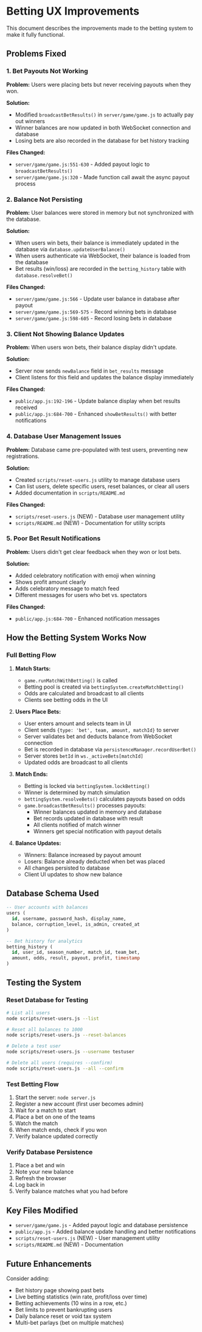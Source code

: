 # Betting UX Improvements

This document describes the improvements made to the betting system to make it fully functional.

## Problems Fixed

### 1. **Bet Payouts Not Working**
**Problem:** Users were placing bets but never receiving payouts when they won.

**Solution:**
- Modified `broadcastBetResults()` in `server/game/game.js` to actually pay out winners
- Winner balances are now updated in both WebSocket connection and database
- Losing bets are also recorded in the database for bet history tracking

**Files Changed:**
- `server/game/game.js:551-630` - Added payout logic to `broadcastBetResults()`
- `server/game/game.js:320` - Made function call await the async payout process

### 2. **Balance Not Persisting**
**Problem:** User balances were stored in memory but not synchronized with the database.

**Solution:**
- When users win bets, their balance is immediately updated in the database via `database.updateUserBalance()`
- When users authenticate via WebSocket, their balance is loaded from the database
- Bet results (win/loss) are recorded in the `betting_history` table with `database.resolveBet()`

**Files Changed:**
- `server/game/game.js:566` - Update user balance in database after payout
- `server/game/game.js:569-575` - Record winning bets in database
- `server/game/game.js:598-605` - Record losing bets in database

### 3. **Client Not Showing Balance Updates**
**Problem:** When users won bets, their balance display didn't update.

**Solution:**
- Server now sends `newBalance` field in `bet_results` message
- Client listens for this field and updates the balance display immediately

**Files Changed:**
- `public/app.js:192-196` - Update balance display when bet results received
- `public/app.js:684-700` - Enhanced `showBetResults()` with better notifications

### 4. **Database User Management Issues**
**Problem:** Database came pre-populated with test users, preventing new registrations.

**Solution:**
- Created `scripts/reset-users.js` utility to manage database users
- Can list users, delete specific users, reset balances, or clear all users
- Added documentation in `scripts/README.md`

**Files Changed:**
- `scripts/reset-users.js` (NEW) - Database user management utility
- `scripts/README.md` (NEW) - Documentation for utility scripts

### 5. **Poor Bet Result Notifications**
**Problem:** Users didn't get clear feedback when they won or lost bets.

**Solution:**
- Added celebratory notification with emoji when winning
- Shows profit amount clearly
- Adds celebratory message to match feed
- Different messages for users who bet vs. spectators

**Files Changed:**
- `public/app.js:684-700` - Enhanced notification messages

## How the Betting System Works Now

### Full Betting Flow

1. **Match Starts:**
   - `game.runMatchWithBetting()` is called
   - Betting pool is created via `bettingSystem.createMatchBetting()`
   - Odds are calculated and broadcast to all clients
   - Clients see betting odds in the UI

2. **Users Place Bets:**
   - User enters amount and selects team in UI
   - Client sends `{type: 'bet', team, amount, matchId}` to server
   - Server validates bet and deducts balance from WebSocket connection
   - Bet is recorded in database via `persistenceManager.recordUserBet()`
   - Server stores `betId` in `ws._activeBets[matchId]`
   - Updated odds are broadcast to all clients

3. **Match Ends:**
   - Betting is locked via `bettingSystem.lockBetting()`
   - Winner is determined by match simulation
   - `bettingSystem.resolveBets()` calculates payouts based on odds
   - `game.broadcastBetResults()` processes payouts:
     - Winner balances updated in memory and database
     - Bet records updated in database with result
     - All clients notified of match winner
     - Winners get special notification with payout details

4. **Balance Updates:**
   - Winners: Balance increased by payout amount
   - Losers: Balance already deducted when bet was placed
   - All changes persisted to database
   - Client UI updates to show new balance

## Database Schema Used

```sql
-- User accounts with balances
users (
  id, username, password_hash, display_name,
  balance, corruption_level, is_admin, created_at
)

-- Bet history for analytics
betting_history (
  id, user_id, season_number, match_id, team_bet,
  amount, odds, result, payout, profit, timestamp
)
```

## Testing the System

### Reset Database for Testing

```bash
# List all users
node scripts/reset-users.js --list

# Reset all balances to 1000
node scripts/reset-users.js --reset-balances

# Delete a test user
node scripts/reset-users.js --username testuser

# Delete all users (requires --confirm)
node scripts/reset-users.js --all --confirm
```

### Test Betting Flow

1. Start the server: `node server.js`
2. Register a new account (first user becomes admin)
3. Wait for a match to start
4. Place a bet on one of the teams
5. Watch the match
6. When match ends, check if you won
7. Verify balance updated correctly

### Verify Database Persistence

1. Place a bet and win
2. Note your new balance
3. Refresh the browser
4. Log back in
5. Verify balance matches what you had before

## Key Files Modified

- `server/game/game.js` - Added payout logic and database persistence
- `public/app.js` - Added balance update handling and better notifications
- `scripts/reset-users.js` (NEW) - User management utility
- `scripts/README.md` (NEW) - Documentation

## Future Enhancements

Consider adding:
- Bet history page showing past bets
- Live betting statistics (win rate, profit/loss over time)
- Betting achievements (10 wins in a row, etc.)
- Bet limits to prevent bankrupting users
- Daily balance reset or void tax system
- Multi-bet parlays (bet on multiple matches)
